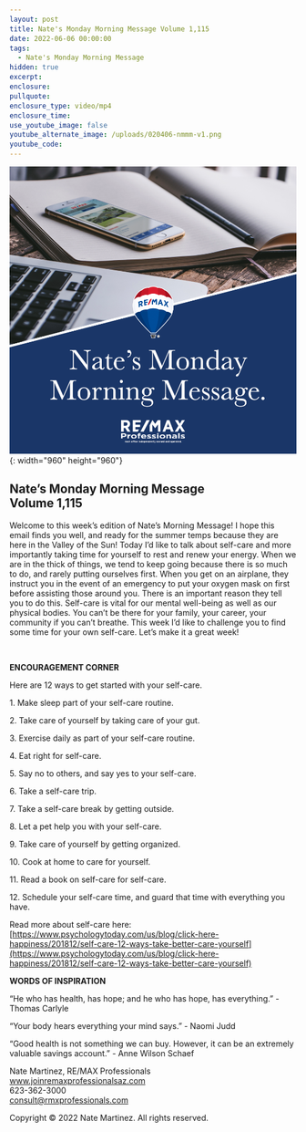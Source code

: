 ```yaml
---
layout: post
title: Nate's Monday Morning Message Volume 1,115
date: 2022-06-06 00:00:00
tags:
  - Nate's Monday Morning Message
hidden: true
excerpt:
enclosure:
pullquote:
enclosure_type: video/mp4
enclosure_time:
use_youtube_image: false
youtube_alternate_image: /uploads/020406-nmmm-v1.png
youtube_code:
---
```

![](/uploads/020406-nmmm-v1-1.png){: width="960" height="960"}

## **Nate’s Monday Morning Message<br>Volume 1,115**

Welcome to this week’s edition of Nate’s Morning Message\! I hope this email finds you well, and ready for the summer temps because they are here in the Valley of the Sun\! Today I’d like to talk about self-care and more importantly taking time for yourself to rest and renew your energy. When we are in the thick of things, we tend to keep going because there is so much to do, and rarely putting ourselves first. When you get on an airplane, they instruct you in the event of an emergency to put your oxygen mask on first before assisting those around you. There is an important reason they tell you to do this. Self-care is vital for our mental well-being as well as our physical bodies. You can’t be there for your family, your career, your community if you can’t breathe. This week I’d like to challenge you to find some time for your own self-care. Let’s make it a great week\!

&nbsp;

**ENCOURAGEMENT CORNER**

Here are 12 ways to get started with your self-care.

1\. Make sleep part of your self-care routine.

2\. Take care of yourself by taking care of your gut.

3\. Exercise daily as part of your self-care routine.

4\. Eat right for self-care.

5\. Say no to others, and say yes to your self-care.

6\. Take a self-care trip.

7\. Take a self-care break by getting outside.

8\. Let a pet help you with your self-care.

9\. Take care of yourself by getting organized.

10\. Cook at home to care for yourself.

11\. Read a book on self-care for self-care.

12\. Schedule your self-care time, and guard that time with everything you have.

Read more about self-care here: [https://www.psychologytoday.com/us/blog/click-here-happiness/201812/self-care-12-ways-take-better-care-yourself](https://www.psychologytoday.com/us/blog/click-here-happiness/201812/self-care-12-ways-take-better-care-yourself)

**WORDS OF INSPIRATION**

“He who has health, has hope; and he who has hope, has everything.” - Thomas Carlyle

“Your body hears everything your mind says.” - Naomi Judd

“Good health is not something we can buy. However, it can be an extremely valuable savings account.” - Anne Wilson Schaef

Nate Martinez, RE/MAX Professionals<br>www.joinremaxprofessionalsaz.com<br>623-362-3000<br>consult@rmxprofessionals.com

Copyright &copy; 2022 Nate Martinez. All rights reserved.
